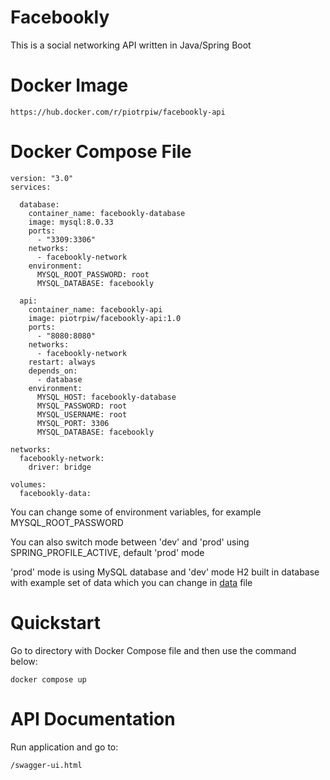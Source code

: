 # Facebookly

This is a social networking API written in Java/Spring Boot

# Docker Image
```
https://hub.docker.com/r/piotrpiw/facebookly-api
```

# Docker Compose File
```
version: "3.0"
services:

  database:
    container_name: facebookly-database
    image: mysql:8.0.33
    ports:
      - "3309:3306"
    networks:
      - facebookly-network
    environment:
      MYSQL_ROOT_PASSWORD: root
      MYSQL_DATABASE: facebookly

  api:
    container_name: facebookly-api
    image: piotrpiw/facebookly-api:1.0
    ports:
      - "8080:8080"
    networks:
      - facebookly-network
    restart: always
    depends_on:
      - database
    environment:
      MYSQL_HOST: facebookly-database
      MYSQL_PASSWORD: root
      MYSQL_USERNAME: root
      MYSQL_PORT: 3306
      MYSQL_DATABASE: facebookly

networks:
  facebookly-network:
    driver: bridge

volumes:
  facebookly-data:
```

You can change some of environment variables, for example MYSQL_ROOT_PASSWORD

You can also switch mode between 'dev' and 'prod' using SPRING_PROFILE_ACTIVE, default 'prod' mode

'prod' mode is using MySQL database and 'dev' mode H2 built in database with example set of data which you can change in [data](/src/main/resources/data.sql) file


# Quickstart

Go to directory with Docker Compose file and then use the command below:
```
docker compose up
```

# API Documentation

Run application and go to:
```
/swagger-ui.html
```
